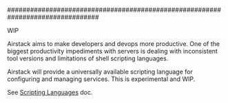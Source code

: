 ################################################################################

WIP

Airstack aims to make developers and devops more productive. One of the biggest productivity
impediments with servers is dealing with inconsistent tool versions and limitations of
shell scripting languages.

Airstack will provide a universally available scripting language for configuring and
managing services. This is experimental and WIP.

See [Scripting Languages](https://github.com/airstack/docs/blob/master/scripting_languages.md) doc.
